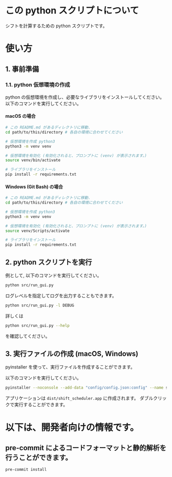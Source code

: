 # この python スクリプトについて
シフトを計算するための python スクリプトです。

# 使い方

## 1. 事前準備

### 1.1. python 仮想環境の作成
python の仮想環境を作成し、必要なライブラリをインストールしてください。
以下のコマンドを実行してください。

#### macOS の場合
```bash
# この README.md があるディレクトリに移動.
cd path/to/this/directory # 各自の環境に合わせてください

# 仮想環境を作成 python3
python3 -m venv venv

# 仮想環境を有効化 (有効化されると、プロンプトに (venv) が表示されます。)
source venv/bin/activate

# ライブラリをインストール
pip install -r requirements.txt
```

#### Windows (Git Bash) の場合
```bash
# この README.md があるディレクトリに移動.
cd path/to/this/directory # 各自の環境に合わせてください

# 仮想環境を作成 python3
python3 -m venv venv

# 仮想環境を有効化 (有効化されると、プロンプトに (venv) が表示されます。)
source venv/Scripts/activate

# ライブラリをインストール
pip install -r requirements.txt
```

## 2. python スクリプトを実行


例として, 以下のコマンドを実行してください。
```bash
python src/run_gui.py
```

ログレベルを指定してログを出力することもできます。
```bash
python src/run_gui.py -l DEBUG
```

詳しくは
```bash
python src/run_gui.py --help
```
を確認してください。

## 3. 実行ファイルの作成 (macOS, Windows)
pyinstaller を使って、実行ファイルを作成することができます。

以下のコマンドを実行してください。
```bash
pyinstaller --noconsole --add-data "config/config.json:config" --name shift_scheduler --icon=icon/feather_pen.ico src/run_gui.py
```

アプリケーションは `dist/shift_scheduler.app` に作成されます。
ダブルクリックで実行することができます。


# 以下は、開発者向けの情報です。

## pre-commit によるコードフォーマットと静的解析を行うことができます。
```bash
pre-commit install
```
